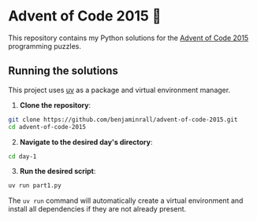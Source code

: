 # Advent of Code 2015 🎄

This repository contains my Python solutions for the [Advent of Code 2015](https://adventofcode.com/2015) programming puzzles.

## Running the solutions

This project uses [uv](https://github.com/astral-sh/uv) as a package and virtual environment manager.

1. **Clone the repository**:
```sh
git clone https://github.com/benjaminrall/advent-of-code-2015.git
cd advent-of-code-2015
```
2. **Navigate to the desired day's directory**:
```sh
cd day-1
```
3. **Run the desired script**:
```sh
uv run part1.py
```
The `uv run` command will automatically create a virtual environment and install all dependencies if they are not already present.
